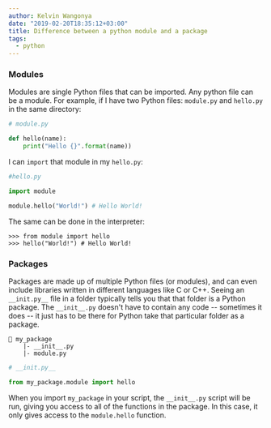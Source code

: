 ```yaml
---
author: Kelvin Wangonya
date: "2019-02-20T18:35:12+03:00"
title: Difference between a python module and a package
tags:
  - python
---
```


### Modules

Modules are single Python files that can be imported. Any python file
can be a module. For example, if I have two Python files:
`module.py` and `hello.py` in the same directory:

```python
# module.py

def hello(name):
    print("Hello {}".format(name))
```

I can `import` that module in my `hello.py`:

```python
#hello.py

import module

module.hello("World!") # Hello World!
```

The same can be done in the interpreter:

```shell
>>> from module import hello
>>> hello("World!") # Hello World!
```

### Packages

Packages are made up of multiple Python files (or modules), and can even
include libraries written in different languages like C or C++. Seeing
an `__init.py__` file in a folder typically tells you that
that folder is a Python package. The `__init__.py` doesn\'t
have to contain any code -- sometimes it does -- it just has to be there
for Python take that particular folder as a package.

```shell
📁 my_package
    |- __init__.py
    |- module.py
```

```python
# __init.py__

from my_package.module import hello
```

When you import `my_package` in your script, the
`__init__.py` script will be run, giving you access to all of
the functions in the package. In this case, it only gives access to the
`module.hello` function.

